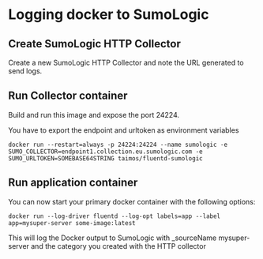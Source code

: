 # Logging docker to SumoLogic

## Create SumoLogic HTTP Collector

Create a new SumoLogic HTTP Collector and note the URL generated to send logs.

## Run Collector container

Build and run this image and expose the port 24224.

You have to export the endpoint and urltoken as environment variables

```
docker run --restart=always -p 24224:24224 --name sumologic -e SUMO_COLLECTOR=endpoint1.collection.eu.sumologic.com -e SUMO_URLTOKEN=SOMEBASE64STRING taimos/fluentd-sumologic
```

## Run application container 

You can now start your primary docker container with the following options:

```
docker run --log-driver fluentd --log-opt labels=app --label app=mysuper-server some-image:latest
```

This will log the Docker output to SumoLogic with _sourceName mysuper-server and the category you created with the HTTP collector